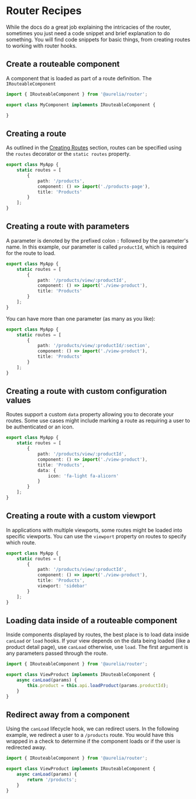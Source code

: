 # Router Recipes

While the docs do a great job explaining the intricacies of the router, sometimes you just need a code snippet and brief explanation to do something. You will find code snippets for basic things, from creating routes to working with router hooks.

## Create a routeable component

A component that is loaded as part of a route definition. The `IRouteableComponent`

```typescript
import { IRouteableComponent } from '@aurelia/router';

export class MyComponent implements IRouteableComponent {

}
```

## Creating a route

As outlined in the [Creating Routes](creating-routes.md) section, routes can be specified using the `routes` decorator or the `static routes` property.

```typescript
export class MyApp {
    static routes = [
        {
            path: '/products',
            component: () => import('./products-page'),
            title: 'Products'
        }
    ];
}
```

## Creating a route with parameters

A parameter is denoted by the prefixed colon `:` followed by the parameter's name. In this example, our parameter is called `productId`, which is required for the route to load.

```typescript
export class MyApp {
    static routes = [
        {
            path: '/products/view/:productId',
            component: () => import('./view-product'),
            title: 'Products'
        }
    ];
}
```

You can have more than one parameter (as many as you like):

```typescript
export class MyApp {
    static routes = [
        {
            path: '/products/view/:productId/:section',
            component: () => import('./view-product'),
            title: 'Products'
        }
    ];
}
```

## Creating a route with custom configuration values

Routes support a custom `data` property allowing you to decorate your routes. Some use cases might include marking a route as requiring a user to be authenticated or an icon.

```typescript
export class MyApp {
    static routes = [
        {
            path: '/products/view/:productId',
            component: () => import('./view-product'),
            title: 'Products',
            data: {
                icon: 'fa-light fa-alicorn'
            }
        }
    ];
}
```

## Creating a route with a custom viewport

In applications with multiple viewports, some routes might be loaded into specific viewports. You can use the `viewport` property on routes to specify which route.

```typescript
export class MyApp {
    static routes = [
        {
            path: '/products/view/:productId',
            component: () => import('./view-product'),
            title: 'Products',
            viewport: 'sidebar'
        }
    ];
}
```

## Loading data inside of a routeable component

Inside components displayed by routes, the best place is to load data inside `canLoad` or `load` hooks. If your view depends on the data being loaded (like a product detail page), use `canLoad` otherwise, use `load`. The first argument is any parameters passed through the route.

```typescript
import { IRouteableComponent } from '@aurelia/router';

export class ViewProduct implements IRouteableComponent {
    async canLoad(params) {
        this.product = this.api.loadProduct(params.productId);
    }
}
```

## Redirect away from a component

Using the `canLoad` lifecycle hook, we can redirect users. In the following example, we redirect a user to a `/products` route. You would have this wrapped in a check to determine if the component loads or if the user is redirected away.

```typescript
import { IRouteableComponent } from '@aurelia/router';

export class ViewProduct implements IRouteableComponent {
    async canLoad(params) {
        return '/products';
    }
}
```
